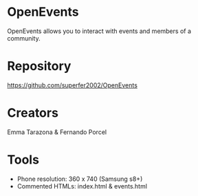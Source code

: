 # OpenEvents
OpenEvents allows you to interact with events and members of a community.

# Repository
https://github.com/superfer2002/OpenEvents

# Creators
Emma Tarazona & Fernando Porcel

# Tools
- Phone resolution: 360 x 740 (Samsung s8+)
- Commented HTMLs: index.html & events.html

